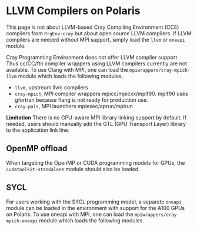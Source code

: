 # LLVM Compilers on Polaris

This page is not about LLVM-based Cray Compiling Environment (CCE) compilers from `PrgEnv-cray` but about open source LLVM compilers.
If LLVM compilers are needed without MPI support, simply load the `llvm` or `oneapi` module.

Cray Programming Environment does not offer LLVM compiler support.
Thus cc/CC/ftn compiler wrappers using LLVM compilers currently are not available.
To use Clang with MPI, one can load the `mpiwrappers/cray-mpich-llvm` module which loads the following modules.

* `llvm`, upstream llvm compilers
* `cray-mpich`, MPI compiler wrappers mpicc/mpicxx/mpif90. mpif90 uses gfortran because flang is not ready for production use.
* `cray-pals`, MPI launchers mpiexec/aprun/mpirun


**Limitation** There is no GPU-aware MPI library linking support by default. If needed, users should manually add the GTL (GPU Transport Layer) library to the application link line.

[//]: # (ToDo: Lack of support for PrgEnv-cray is based on man page; should confirm)

## OpenMP offload

When targeting the OpenMP or CUDA programming models for GPUs, the `cudatoolkit-standalone` module should also be loaded.


[//]: # (ToDo: create examples and document)

## SYCL

For users working with the SYCL programming model, a separate `oneapi` module can be loaded in the environment with support for the A100 GPUs on Polaris.
To use oneapi with MPI, one can load the `mpiwrappers/cray-mpich-oneapi` module which loads the following modules.

[//]: # (ToDo: create examples and document)
[//]: # (ToDo: should get )
